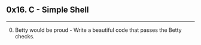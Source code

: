 ## 0x16. C - Simple Shell ##
***
0. Betty would be proud - Write a beautiful code that passes the Betty checks.
